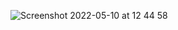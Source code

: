 ![Screenshot 2022-05-10 at 12 44 58](https://user-images.githubusercontent.com/76178825/167600170-9fcc78b2-506b-4d45-8906-8e82aaf51573.png)
